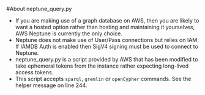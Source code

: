 #About neptune_query.py
* If you are making use of a graph database on AWS, then you are likely to want
  a hosted option rather than hosting and maintaining it yourselves,
  AWS Neptune is currently the only choice. 
* Neptune does not make use of User/Pass connections but relies on IAM.
  If IAMDB Auth is enabled then SigV4 signing must be used to connect to Neptune.
* neptune_query.py is a script provided by AWS that has been modified to take ephemeral tokens
  from the instance rather expecting long-lived access tokens.
* This script accepts `sparql`, `gremlin` or `openCypher` commands.
  See the helper message on line 244.
